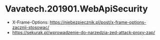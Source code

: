 # Vavatech.201901.WebApiSecurity
- X-Frame-Options: https://niebezpiecznik.pl/post/x-frame-options-zacznij-stosowac/
- https://sekurak.pl/wprowadzenie-do-narzedzia-zed-attack-proxy-zap/
